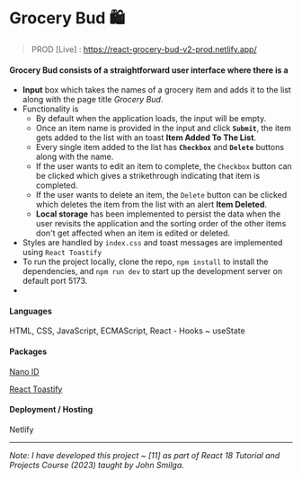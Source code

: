 # Grocery Bud 🛍️

> PROD [Live] : https://react-grocery-bud-v2-prod.netlify.app/

#### Grocery Bud consists of a straightforward user interface where there is a

- **Input** box which takes the names of a grocery item and adds it to the list along with the page title *Grocery Bud*.
- Functionality is 
  - By default when the application loads, the input will be empty.
  - Once an item name is provided in the input and click **`Submit`**, the item gets added to the list with an toast **Item Added To The List**.
  - Every single item added to the list has **`Checkbox`** and **`Delete`** buttons along with the name.
  - If the user wants to edit an item to complete, the `Checkbox` button can be clicked which gives a strikethrough indicating that item is completed.
  - If the user wants to delete an item, the `Delete` button can be clicked which deletes the item from the list with an alert **Item Deleted**.
  - **Local storage** has been implemented to persist the data when the user revisits the application and the sorting order of the other items don't get affected when an item is edited or deleted.
- Styles are handled by `index.css` and toast messages are implemented using `React Toastify`
- To run the project locally, clone the repo, `npm install` to install the dependencies, and `npm run dev` to start up the development server on default port 5173.
- 
#### Languages
HTML, CSS, JavaScript, ECMAScript, React - Hooks ~ useState

#### Packages
[Nano ID](https://www.npmjs.com/package/nanoid)

[React Toastify](https://www.npmjs.com/package/react-toastify)

#### Deployment / Hosting
Netlify

---

_Note: I have developed this project ~ [11] as part of React 18 Tutorial and Projects Course (2023) taught by John Smilga._
